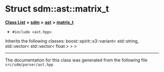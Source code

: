 
# Struct sdm::ast::matrix\_t

<link rel="stylesheet" href="https://cdnjs.cloudflare.com/ajax/libs/KaTeX/0.5.1/katex.min.css">
<link rel="stylesheet" href="https://cdn.jsdelivr.net/github-markdown-css/2.2.1/github-markdown.css"/>



[**Class List**](annotated.md) **>** [**sdm**](namespacesdm.md) **>** [**ast**](namespacesdm_1_1ast.md) **>** [**matrix\_t**](structsdm_1_1ast_1_1matrix__t.md)





* `#include <ast.hpp>`



Inherits the following classes: boost::spirit::x3::variant< std::string, std::vector< std::vector< float > > >





















------------------------------
The documentation for this class was generated from the following file `src/sdm/parser/ast.hpp`